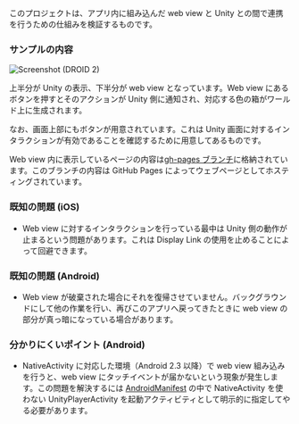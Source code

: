 このプロジェクトは、アプリ内に組み込んだ web view と Unity との間で連携を行うための仕組みを検証するものです。

### サンプルの内容

![Screenshot (DROID 2)](https://github.com/downloads/keijiro/unity-webview-integration/device-2011-11-01-123428.png)

上半分が Unity の表示、下半分が web view となっています。Web view にあるボタンを押すとそのアクションが Unity 側に通知され、対応する色の箱がワールド上に生成されます。

なお、画面上部にもボタンが用意されています。これは Unity 画面に対するインタラクションが有効であることを確認するために用意してあるものです。

Web view 内に表示しているページの内容は[gh-pages ブランチ](https://github.com/keijiro/unity-webview-integration/tree/gh-pages)に格納されています。このブランチの内容は GitHub Pages によってウェブページとしてホスティングされています。

### 既知の問題 (iOS)

- Web view に対するインタラクションを行っている最中は Unity 側の動作が止まるという問題があります。これは Display Link の使用を止めることによって回避できます。

### 既知の問題 (Android)

- Web view が破棄された場合にそれを復帰させていません。バックグラウンドにして他の作業を行い、再びこのアプリへ戻ってきたときに web view の部分が真っ暗になっている場合があります。

### 分かりにくいポイント (Android)

- NativeActivity に対応した環境（Android 2.3 以降）で web view 組み込みを行うと、web view にタッチイベントが届かないという現象が発生します。この問題を解決するには [AndroidManifest](https://github.com/keijiro/unity-webview-integration/blob/master/unity/Assets/Plugins/Android/AndroidManifest.xml) の中で NativeActivity を使わない UnityPlayerActivity を起動アクティビティとして明示的に指定してやる必要があります。
